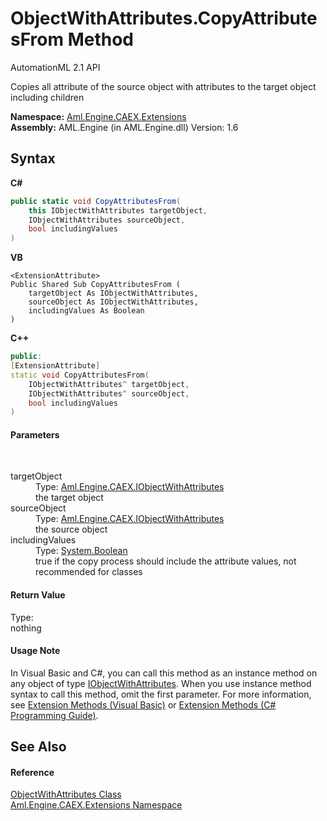 # ObjectWithAttributes.CopyAttributesFrom Method 
AutomationML 2.1 API 

Copies all attribute of the source object with attributes to the target object including children

**Namespace:**&nbsp;<a href="N_Aml_Engine_CAEX_Extensions">Aml.Engine.CAEX.Extensions</a><br />**Assembly:**&nbsp;AML.Engine (in AML.Engine.dll) Version: 1.6

## Syntax

**C#**<br />
``` C#
public static void CopyAttributesFrom(
	this IObjectWithAttributes targetObject,
	IObjectWithAttributes sourceObject,
	bool includingValues
)
```

**VB**<br />
``` VB
<ExtensionAttribute>
Public Shared Sub CopyAttributesFrom ( 
	targetObject As IObjectWithAttributes,
	sourceObject As IObjectWithAttributes,
	includingValues As Boolean
)
```

**C++**<br />
``` C++
public:
[ExtensionAttribute]
static void CopyAttributesFrom(
	IObjectWithAttributes^ targetObject, 
	IObjectWithAttributes^ sourceObject, 
	bool includingValues
)
```


#### Parameters
&nbsp;<dl><dt>targetObject</dt><dd>Type: <a href="T_Aml_Engine_CAEX_IObjectWithAttributes">Aml.Engine.CAEX.IObjectWithAttributes</a><br />the target object</dd><dt>sourceObject</dt><dd>Type: <a href="T_Aml_Engine_CAEX_IObjectWithAttributes">Aml.Engine.CAEX.IObjectWithAttributes</a><br />the source object</dd><dt>includingValues</dt><dd>Type: <a href="https://docs.microsoft.com/dotnet/api/system.boolean" target="_parent" rel="noopener noreferrer">System.Boolean</a><br />true if the copy process should include the attribute values, not recommended for classes</dd></dl>

#### Return Value
Type: <br />nothing

#### Usage Note
In Visual Basic and C#, you can call this method as an instance method on any object of type <a href="T_Aml_Engine_CAEX_IObjectWithAttributes">IObjectWithAttributes</a>. When you use instance method syntax to call this method, omit the first parameter. For more information, see <a href="https://docs.microsoft.com/dotnet/visual-basic/programming-guide/language-features/procedures/extension-methods" target="_blank" rel="noopener noreferrer">Extension Methods (Visual Basic)</a> or <a href="https://docs.microsoft.com/dotnet/csharp/programming-guide/classes-and-structs/extension-methods" target="_blank" rel="noopener noreferrer">Extension Methods (C# Programming Guide)</a>.

## See Also


#### Reference
<a href="T_Aml_Engine_CAEX_Extensions_ObjectWithAttributes">ObjectWithAttributes Class</a><br /><a href="N_Aml_Engine_CAEX_Extensions">Aml.Engine.CAEX.Extensions Namespace</a><br />